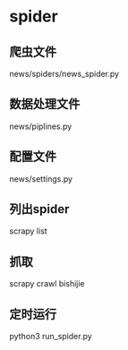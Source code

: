 # spider

爬虫文件
--------
news/spiders/news_spider.py

数据处理文件
-----------
news/piplines.py

配置文件
--------
news/settings.py

列出spider
----------
scrapy list

抓取
----
scrapy crawl bishijie

定时运行
--------
python3 run_spider.py
